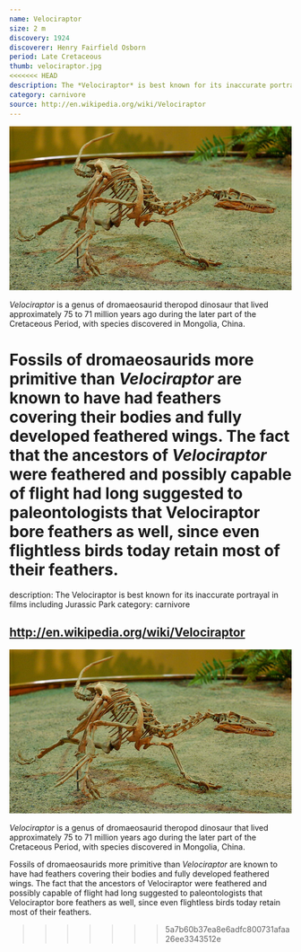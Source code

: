 ```yaml
---
name: Velociraptor
size: 2 m
discovery: 1924
discoverer: Henry Fairfield Osborn
period: Late Cretaceous
thumb: velociraptor.jpg
<<<<<<< HEAD
description: The *Velociraptor* is best known for its inaccurate portrayal in films including Jurassic Park
category: carnivore
source: http://en.wikipedia.org/wiki/Velociraptor
---
```


![Velociraptor skeleton](img/velociraptor-skeleton.jpg)

*Velociraptor* is a genus of dromaeosaurid theropod dinosaur that lived approximately 75 to 71 million years ago during the later part of the Cretaceous Period, with species discovered in Mongolia, China.

Fossils of dromaeosaurids more primitive than *Velociraptor* are known to have had feathers covering their bodies and fully developed feathered wings. The fact that the ancestors of *Velociraptor* were feathered and possibly capable of flight had long suggested to paleontologists that Velociraptor bore feathers as well, since even flightless birds today retain most of their feathers.
=======
description: The Velociraptor is best known for its inaccurate portrayal in films including Jurassic Park
category: carnivore

http://en.wikipedia.org/wiki/Velociraptor
---

![Velociraptor Skeleton](img/velociraptor-skeleton.jpg)


*Velociraptor* is a genus of dromaeosaurid theropod dinosaur that lived approximately 75 to 71 million years ago during the later part of the Cretaceous Period, with species discovered in Mongolia, China.

Fossils of dromaeosaurids more primitive than *Velociraptor* are known to have had feathers covering their bodies and fully developed feathered wings. The fact that the ancestors of Velociraptor were feathered and possibly capable of flight had long suggested to paleontologists that Velociraptor bore feathers as well, since even flightless birds today retain most of their feathers.
>>>>>>> 5a7b60b37ea8e6adfc800731afaa26ee3343512e
